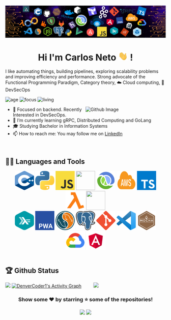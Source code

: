 ![](https://github.com/CarlosNeto2804/CarlosNeto2804/blob/main/images/tecnologias.png)

<h1 align="center"> Hi I'm Carlos Neto <img src="https://raw.githubusercontent.com/ABSphreak/ABSphreak/master/gifs/Hi.gif" width="30px"> ! </h1>
  
I like automating things, building pipelines, exploring scalability problems and improving efficiency and performance. Strong advocate of the Functional Programming Paradigm, Category theory, :cloud: Cloud computing, 🚀 DevSecOps 


![age](https://img.shields.io/badge/age-21-blue)
![focus](https://img.shields.io/badge/focus-BackEnd-brightgreen)
![living](https://img.shields.io/badge/living-CampoGrande-3c9)

<img width="50%" align="right" alt="Github Image" src="https://raw.githubusercontent.com/onimur/.github/master/.resources/git-header.svg" />

- 🧐 Focused on backend. Recently Interested in DevSecOps.
- 🌱 I’m currently learning gRPC, Distributed Computing and GoLang
- 🎓 Studying Bachelor in Information Systems
- 📫 How to reach me: You may follow me on [LinkedIn](https://www.linkedin.com/in/carlos-alberto-neto-3b3797196/) 
<br />


## 👨‍💻 Languages and Tools

<div align="center">
  
<img src="https://github.com/CarlosNeto2804/CarlosNeto2804/blob/main/images/c++.png?raw=true" height="60" width="60">
<img src="https://github.com/CarlosNeto2804/CarlosNeto2804/blob/main/images/python.png?raw=true" height="60" width="60">
<img src="https://github.com/CarlosNeto2804/CarlosNeto2804/blob/main/images/JS.png?raw=true" height="60" width="60">
<img src="https://cdn.iconscout.com/icon/free/png-512/node-js-1174925.png" height="60" width="60">
<img src="https://github.com/CarlosNeto2804/CarlosNeto2804/blob/main/images/clojure.png?raw=true" height="60" width="60">
<img src="https://github.com/CarlosNeto2804/CarlosNeto2804/blob/main/images/1024px-AWS_Simple_Icons_AWS_Cloud.svg.png?raw=true" height="60" width="60">
<img src="https://github.com/CarlosNeto2804/CarlosNeto2804/blob/main/images/typescript.png?raw=true" height="60" width="60">
<img src="https://github.com/CarlosNeto2804/CarlosNeto2804/blob/main/images/Orange_lambda.svg.png?raw=true" height="60" width="60">
<img src="https://img.icons8.com/color/452/mongodb.png" height="60" width="60">

<br>

<img src="https://github.com/CarlosNeto2804/CarlosNeto2804/blob/main/images/haskell-hex-turquoise.png?raw=true" height="60" width="60">
<img src="https://github.com/CarlosNeto2804/CarlosNeto2804/blob/main/images/pwa2.png?raw=true" height="60" width="60">
<img src="https://github.com/CarlosNeto2804/CarlosNeto2804/blob/main/images/sql.png?raw=true" height="60" width="60">
<img src="https://github.com/CarlosNeto2804/CarlosNeto2804/blob/main/images/postgres.png?raw=true" height="60" width="60">
<img src="https://github.com/CarlosNeto2804/CarlosNeto2804/blob/main/images/git.png?raw=true" height="60" width="60">
<img src="https://github.com/CarlosNeto2804/CarlosNeto2804/blob/main/images/vs.png?raw=true" height="60" width="60">
<img src="https://github.com/CarlosNeto2804/CarlosNeto2804/blob/main/images/mocha-1-1175012.png?raw=true" height="60" width="60">
<img src="https://github.com/CarlosNeto2804/CarlosNeto2804/blob/main/images/google-cloud-platform-logo-1548cb88200dbc04ca79a2447a0db447.png?raw=true" height="60" width="60">
<img src="https://github.com/CarlosNeto2804/CarlosNeto2804/blob/main/images/angular.png?raw=true" height="60" width="60">


</div>

<br >

## 🏆 Github Status

<img  src="https://github-readme-stats.vercel.app/api?username=CarlosNeto2804&show_icons=true&hide_border=true&theme=dark&include_all_commits=true&count_private=true" width="45%" align="right" >

<img  src="https://github-readme-streak-stats.herokuapp.com/?user=CarlosNeto2804&theme=dark" width="45%" >


<a href="https://github.com/ashutosh00710/github-readme-activity-graph">
  <img alt="DenverCoder1's Activity Graph" src="https://activity-graph.herokuapp.com/graph?username=CarlosNeto2804&bg_color=151515&color=F8D866&line=79ff97&point=FFFFFF&hide_border=true" />
</a>

<br>

<div align="center">


### Show some ❤️ by starring ⭐ some of the repositories!


[<img src="https://img.shields.io/badge/linkedin-%230077B5.svg?&style=for-the-badge&logo=linkedin&logoColor=white">](https://www.linkedin.com/in/carlos-alberto-neto-3b3797196/)
[<img src="https://img.shields.io/badge/instagram-%23E4405F.svg?&style=for-the-badge&logo=instagram&logoColor=white">](https://www.instagram.com/carlosajpn)

</div>
